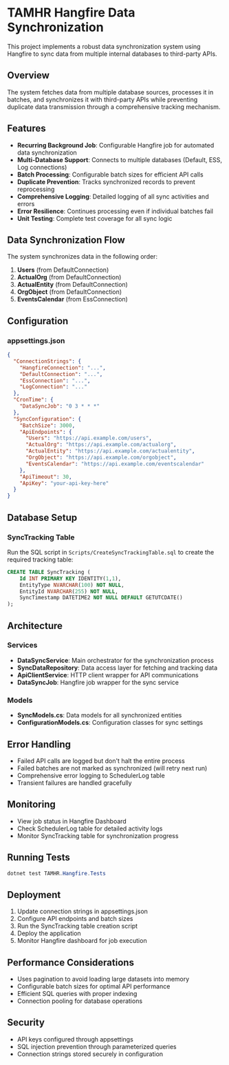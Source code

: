 # TAMHR Hangfire Data Synchronization

This project implements a robust data synchronization system using Hangfire to sync data from multiple internal databases to third-party APIs.

## Overview

The system fetches data from multiple database sources, processes it in batches, and synchronizes it with third-party APIs while preventing duplicate data transmission through a comprehensive tracking mechanism.

## Features

- **Recurring Background Job**: Configurable Hangfire job for automated data synchronization
- **Multi-Database Support**: Connects to multiple databases (Default, ESS, Log connections)
- **Batch Processing**: Configurable batch sizes for efficient API calls
- **Duplicate Prevention**: Tracks synchronized records to prevent reprocessing
- **Comprehensive Logging**: Detailed logging of all sync activities and errors
- **Error Resilience**: Continues processing even if individual batches fail
- **Unit Testing**: Complete test coverage for all sync logic

## Data Synchronization Flow

The system synchronizes data in the following order:
1. **Users** (from DefaultConnection)
2. **ActualOrg** (from DefaultConnection)  
3. **ActualEntity** (from DefaultConnection)
4. **OrgObject** (from DefaultConnection)
5. **EventsCalendar** (from EssConnection)

## Configuration

### appsettings.json

```json
{
  "ConnectionStrings": {
    "HangfireConnection": "...",
    "DefaultConnection": "...",
    "EssConnection": "...",
    "LogConnection": "..."
  },
  "CronTime": {
    "DataSyncJob": "0 3 * * *"
  },
  "SyncConfiguration": {
    "BatchSize": 3000,
    "ApiEndpoints": {
      "Users": "https://api.example.com/users",
      "ActualOrg": "https://api.example.com/actualorg",
      "ActualEntity": "https://api.example.com/actualentity",
      "OrgObject": "https://api.example.com/orgobject",
      "EventsCalendar": "https://api.example.com/eventscalendar"
    },
    "ApiTimeout": 30,
    "ApiKey": "your-api-key-here"
  }
}
```

## Database Setup

### SyncTracking Table

Run the SQL script in `Scripts/CreateSyncTrackingTable.sql` to create the required tracking table:

```sql
CREATE TABLE SyncTracking (
    Id INT PRIMARY KEY IDENTITY(1,1),
    EntityType NVARCHAR(100) NOT NULL,
    EntityId NVARCHAR(255) NOT NULL,
    SyncTimestamp DATETIME2 NOT NULL DEFAULT GETUTCDATE()
);
```

## Architecture

### Services

- **DataSyncService**: Main orchestrator for the synchronization process
- **SyncDataRepository**: Data access layer for fetching and tracking data
- **ApiClientService**: HTTP client wrapper for API communications
- **DataSyncJob**: Hangfire job wrapper for the sync service

### Models

- **SyncModels.cs**: Data models for all synchronized entities
- **ConfigurationModels.cs**: Configuration classes for sync settings

## Error Handling

- Failed API calls are logged but don't halt the entire process
- Failed batches are not marked as synchronized (will retry next run)
- Comprehensive error logging to SchedulerLog table
- Transient failures are handled gracefully

## Monitoring

- View job status in Hangfire Dashboard
- Check SchedulerLog table for detailed activity logs
- Monitor SyncTracking table for synchronization progress

## Running Tests

```powershell
dotnet test TAMHR.Hangfire.Tests
```

## Deployment

1. Update connection strings in appsettings.json
2. Configure API endpoints and batch sizes
3. Run the SyncTracking table creation script
4. Deploy the application
5. Monitor Hangfire dashboard for job execution

## Performance Considerations

- Uses pagination to avoid loading large datasets into memory
- Configurable batch sizes for optimal API performance
- Efficient SQL queries with proper indexing
- Connection pooling for database operations

## Security

- API keys configured through appsettings
- SQL injection prevention through parameterized queries
- Connection strings stored securely in configuration
